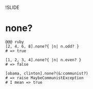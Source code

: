 !SLIDE

# none? #

    @@@ ruby
    [2, 4, 6, 8].none?{ |n| n.odd? }
    # => true

    [1, 2, 3, 4].none?{ |n| n.even? }
    # => false

    [obama, clinton].none?(&:communist?)
    # => raise MaybeCommunistException
    # I mean => true
